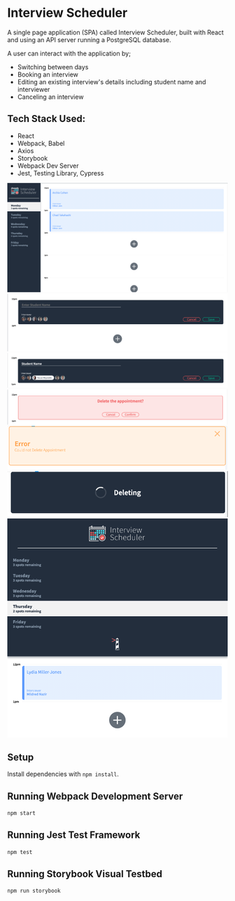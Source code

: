 # Interview Scheduler
A single page application (SPA) called Interview Scheduler, built with React and using an API server running a PostgreSQL database.

A user can interact with the application by;
- Switching between days
- Booking an interview
- Editing an existing interview's details including student name and interviewer
- Canceling an interview

## Tech Stack Used:
- React
- Webpack, Babel
- Axios
- Storybook
- Webpack Dev Server
- Jest, Testing Library, Cypress

!['Interview scheduler app main page'](https://github.com/caitmich/scheduler/blob/master/docs/homepage.png)
!["Booking an appointment"](https://github.com/caitmich/scheduler/blob/master/docs/book-appointment.png)
!['editing an existing appointment'](https://github.com/caitmich/scheduler/blob/master/docs/edit-appointment.png)
!['user confirmation'](https://github.com/caitmich/scheduler/blob/master/docs/confirm.png)
!['error saving or deleting appointment'](https://github.com/caitmich/scheduler/blob/master/docs/error-message.png)
!['deleting status indicator'](https://github.com/caitmich/scheduler/blob/master/docs/deleting-status.png)
!['mobile responsive design'](https://github.com/caitmich/scheduler/blob/master/docs/mobile-responsive.png)

## Setup

Install dependencies with `npm install`.

## Running Webpack Development Server

```sh
npm start
```

## Running Jest Test Framework

```sh
npm test
```

## Running Storybook Visual Testbed

```sh
npm run storybook
```
